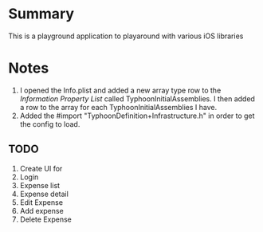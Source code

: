 # Summary
This is a playground application to playaround with various iOS libraries

# Notes
1. I opened the Info.plist and added a new array type row to the _Information Property List_ called TyphoonInitialAssemblies. I then added a row to the array for each TyphoonInitialAssemblies I have.
1. Added the #import "TyphoonDefinition+Infrastructure.h" in order to get the config to load. 

## TODO
1. Create UI for
  1. Login
  1. Expense list
  1. Expense detail
1. Edit Expense
1. Add expense
1. Delete Expense
 
